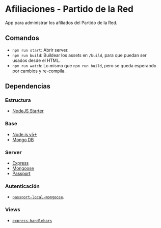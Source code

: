 Afiliaciones - Partido de la Red
================================

App para administrar los afiliados del Partido de la Red.

## Comandos

* `npm run start`: Abrir server.
* `npm run build`: Buildear los assets en `/build`, para que puedan ser usados desde el HTML.
* `npm run watch`: Lo mismo que `npm run build`, pero se queda esperando por cambios y re-compila.

## Dependencias

### Estructura
* [NodeJS Starter](https://github.com/rickyrauch/nodejs-starter)

### Base
* [Node.js v5+](https://nodejs.org/en/)
* [Mongo DB](https://www.mongodb.org/)

### Server
* [Express](http://expressjs.com/)
* [Mongoose](http://mongoosejs.com/)
* [Passport](http://passportjs.org/)

### Autenticación
* [`passport-local-mongoose`](https://github.com/saintedlama/passport-local-mongoose).

### Views
* [`express-handlebars`](https://github.com/ericf/express-handlebars)